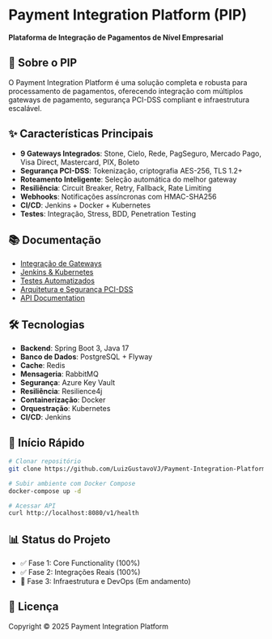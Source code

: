 # Payment Integration Platform (PIP)

**Plataforma de Integração de Pagamentos de Nível Empresarial**

## 🚀 Sobre o PIP

O Payment Integration Platform é uma solução completa e robusta para processamento de pagamentos, oferecendo integração com múltiplos gateways de pagamento, segurança PCI-DSS compliant e infraestrutura escalável.

## ✨ Características Principais

- **9 Gateways Integrados**: Stone, Cielo, Rede, PagSeguro, Mercado Pago, Visa Direct, Mastercard, PIX, Boleto
- **Segurança PCI-DSS**: Tokenização, criptografia AES-256, TLS 1.2+
- **Roteamento Inteligente**: Seleção automática do melhor gateway
- **Resiliência**: Circuit Breaker, Retry, Fallback, Rate Limiting
- **Webhooks**: Notificações assíncronas com HMAC-SHA256
- **CI/CD**: Jenkins + Docker + Kubernetes
- **Testes**: Integração, Stress, BDD, Penetration Testing

## 📚 Documentação

- [Integração de Gateways](docs/Gateways-Integracao.md)
- [Jenkins & Kubernetes](docs/Jenkins-Kubernetes.md)
- [Testes Automatizados](docs/Testes-Automatizados.md)
- [Arquitetura e Segurança PCI-DSS](docs/Arquitetura_Seguranca_PCI_DSS_8_Paginas.md)
- [API Documentation](docs/API_Documentation.md)

## 🛠️ Tecnologias

- **Backend**: Spring Boot 3, Java 17
- **Banco de Dados**: PostgreSQL + Flyway
- **Cache**: Redis
- **Mensageria**: RabbitMQ
- **Segurança**: Azure Key Vault
- **Resiliência**: Resilience4j
- **Containerização**: Docker
- **Orquestração**: Kubernetes
- **CI/CD**: Jenkins

## 🚦 Início Rápido

```bash
# Clonar repositório
git clone https://github.com/LuizGustavoVJ/Payment-Integration-Platform.git

# Subir ambiente com Docker Compose
docker-compose up -d

# Acessar API
curl http://localhost:8080/v1/health
```

## 📊 Status do Projeto

- ✅ Fase 1: Core Functionality (100%)
- ✅ Fase 2: Integrações Reais (100%)
- 🔄 Fase 3: Infraestrutura e DevOps (Em andamento)

## 📄 Licença

Copyright © 2025 Payment Integration Platform
